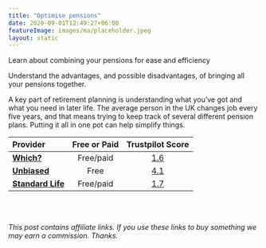 ```yaml
---
title: "Optimise pensions"
date: 2020-09-01T12:49:27+06:00
featureImage: images/ma/placeholder.jpeg
layout: static
---
```


Learn about combining your pensions for ease and efficiency

Understand the advantages, and possible disadvantages, of bringing all your pensions together.

A key part of retirement planning is understanding what you’ve got and what you need in later life. The average person in the UK changes job every five years, and that means trying to keep track of several different pension plans. Putting it all in one pot can help simplify things.

| Provider      | Free or Paid  |  Trustpilot Score  |
| :-----------          | :--------------:      |  :--------------:         |
| [**Which?**](https://www.which.co.uk/money/pensions-and-retirement/personal-pensions/should-i-combine-my-pensions-a79863g1pm14#headline_4) | Free/paid | [1.6](https://www.trustpilot.com/review/www.which.co.uk) | 
| [**Unbiased**](https://www.unbiased.co.uk/discover/pensions-retirement/managing-a-pension/combining-your-pensions) | Free | [4.1](https://www.trustpilot.com/review/www.unbiased.co.uk) | 
| [**Standard Life**](https://www.standardlife.co.uk/articles/article-page/combining-your-pensions) | Free/paid | [1.7](https://www.trustpilot.com/review/www.standardlife.co.uk) | 
  

<br/><br/>

*This post contains affiliate links. If you use these links to buy something we may
earn a commission. Thanks.*






